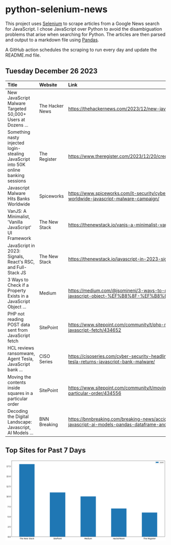 # python-selenium-news

This project uses [Selenium](https://www.seleniumhq.org/) to scrape articles from a Google News search for JavaScript.
I chose JavaScript over Python to avoid the disambiguation problems that arise when searching for Python.
The articles are then parsed and output to a markdown file using [Pandas](https://pandas.pydata.org/).

A GitHub action schedules the scraping to run every day and update the README.md file.

## Tuesday December 26 2023


| Title                                                                               | Website         | Link                                                                                                                                                |
|:------------------------------------------------------------------------------------|:----------------|:----------------------------------------------------------------------------------------------------------------------------------------------------|
| New JavaScript Malware Targeted 50,000+ Users at Dozens ...                         | The Hacker News | https://thehackernews.com/2023/12/new-javascript-malware-targeted-50000.html                                                                        |
| Something nasty injected login-stealing JavaScript into 50K online banking sessions | The Register    | https://www.theregister.com/2023/12/20/credentialstealing_malware_infects_50k_banking/                                                              |
| Javascript Malware Hits Banks Worldwide                                             | Spiceworks      | https://www.spiceworks.com/it-security/cyber-risk-management/news/banks-worldwide-javascript-malware-campaign/                                      |
| VanJS: A Minimalist, 'Vanilla JavaScript' UI Framework                              | The New Stack   | https://thenewstack.io/vanjs-a-minimalist-vanilla-javascript-ui-framework/                                                                          |
| JavaScript in 2023: Signals, React's RSC, and Full-Stack JS                         | The New Stack   | https://thenewstack.io/javascript-in-2023-signals-reacts-rsc-and-full-stack-js/                                                                     |
| 3 Ways to Check if a Property Exists in a JavaScript Object ...                     | Medium          | https://medium.com/@jsomineni/3-ways-to-check-if-a-property-exists-in-a-javascript-object-%EF%B8%8F-%EF%B8%8F-d5255300daec                          |
| PHP not reading POST data sent from JavaScript fetch                                | SitePoint       | https://www.sitepoint.com/community/t/php-not-reading-post-data-sent-from-javascript-fetch/434652                                                   |
| HCL reviews ransomware, Agent Tesla, JavaScript bank ...                            | CISO Series     | https://cisoseries.com/cyber-security-headlines-hcl-investigates-ransomware-agent-tesla-returns-javascript-bank-malware/                            |
| Moving the contents inside squares in a particular order                            | SitePoint       | https://www.sitepoint.com/community/t/moving-the-contents-inside-squares-in-a-particular-order/434556                                               |
| Decoding the Digital Landscape: Javascript, AI Models ...                           | BNN Breaking    | https://bnnbreaking.com/breaking-news/accidents/decoding-the-digital-landscape-javascript-ai-models-pandas-dataframe-and-material-tailwind-library/ |
## Top Sites for Past 7 Days

![Graph of Top Sites](https://raw.githubusercontent.com/dan-mba/python-selenium-news/main/last-week.png)
